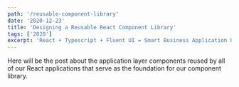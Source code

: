 ```yaml
---
path: '/reusable-component-library'
date: '2020-12-23'
title: 'Designing a Reusable React Component Library'
tags: ['2020']
excerpt: 'React + Typescript + Fluent UI = Smart Business Application UI Design'
---
```


Here will be the post about the application layer components reused by all of our React applications that serve as the foundation for our component library.